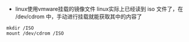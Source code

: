 - linux使用vmware挂载的镜像文件
linux实际上已经读到 iso 文件了，在 /dev/cdrom 中，手动进行挂载就能获取其中的内容了
```
mkdir /ISO
mount /dev/cdrom /ISO
```
